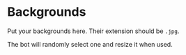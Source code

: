 # Backgrounds

Put your backgrounds here. Their extension should be `.jpg`.

The bot will randomly select one and resize it when used.